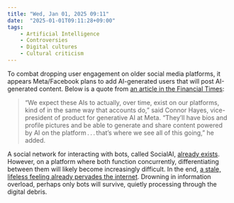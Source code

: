 ```yaml
---
title: "Wed, Jan 01, 2025 09:11"
date:  "2025-01-01T09:11:28+09:00"
tags:
    - Artificial Intelligence
    - Controversies
    - Digital cultures
    - Cultural criticism
---
```


To combat dropping user engagement on older social media platforms, it appears Meta/Facebook plans to add AI-generated users that will post AI-generated content. Below is a quote from [an article in the Financial Times](https://web.archive.org/web/20241230131645/https://www.ft.com/content/91183cbb-50f9-464a-9d2e-96063825bfcf):

> “We expect these AIs to actually, over time, exist on our platforms, kind of in the same way that accounts do,” said Connor Hayes, vice-president of product for generative AI at Meta. “They’ll have bios and profile pictures and be able to generate and share content powered by AI on the platform . . . that’s where we see all of this going,” he added.

A social network for interacting with bots, called SocialAI, [already exists](https://web.archive.org/web/20241215154616/https://www.theverge.com/2024/9/17/24247253/social-ai-app-replace-humans-with-bots). However, on a platform where both function concurrently, differentiating between them will likely become increasingly difficult. In the end, [a stale, lifeless feeling already pervades the internet](https://en.wikipedia.org/wiki/Dead_Internet_theory). Drowning in information overload, perhaps only bots will survive, quietly processing through the digital debris.
